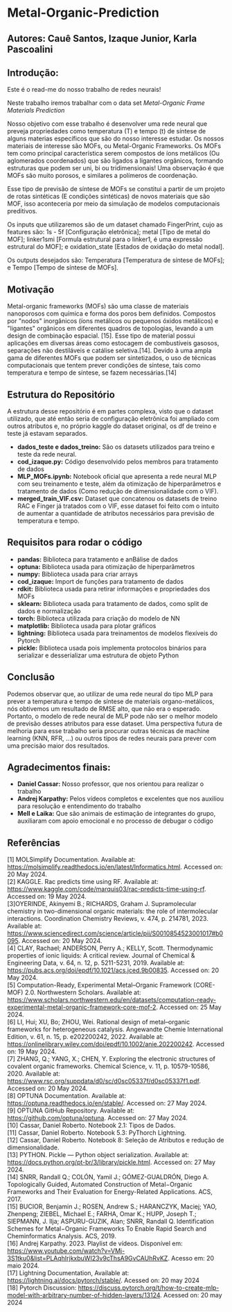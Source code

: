 # Metal-Organic-Prediction
## Autores: Cauê Santos, Izaque Junior, Karla Pascoalini

## Introdução:

Este é o read-me do nosso trabalho de redes neurais!

Neste trabalho iremos trabalhar com o data set _Metal-Organic Frame Materials Prediction_ 

Nosso objetivo com esse trabalho é desenvolver uma rede neural que preveja propriedades como temperatura (T) e tempo (t) de síntese de alguns materias específicos que são do nosso interesse estudar. Os nossos materiais de interesse são MOFs, ou Metal-Organic Frameworks. Os MOFs tem como principal característica serem compostos de íons metálicos (Ou aglomerados coordenados) que são ligados a ligantes orgânicos, formando estruturas que podem ser uni, bi ou tridimensionais! Uma observação é que MOFs são muito porosos, e similares a polímeros de coordenação.

Esse tipo de previsão de síntese de MOFs se constitui a partir de um projeto de rotas sintéticas (E condições sintéticas) de novos materiais que são MOF, isso aconteceria por meio da simulação de modelos computacionais preditivos.

Os inputs que utilizaremos são de um dataset chamado FingerPrint, cujo as features são: 1s - 5f [Configuração eletrônica]; metal [Tipo de metal do MOF]; linker1smi [Formula estrutural para o linker1, é uma expressão estrutural do MOF]; e oxidation_state [Estados de oxidação do metal nodal].

Os outputs desejados são: Temperatura [Temperatura de síntese de MOFs]; e Tempo [Tempo de síntese de MOFs].

## Motivação
Metal-organic frameworks (MOFs) são uma classe de materiais nanoporosos com química e forma dos poros bem definidos. Compostos por "nodos" inorgânicos (íons metálicos ou pequenos óxidos metálicos) e "ligantes" orgânicos em diferentes quadros de topologias, levando a um design de combinação espacial. [15]. Esse tipo de material possui aplicações em diversas áreas como estocagem de combustíveis gasosos, separações não destiláveis e catálise seletiva.[14]. 
Devido à uma ampla gama de diferentes MOFs que podem ser sintetizados, o uso de técnicas computacionais que tentem prever condições de síntese, tais como temperatura e tempo de síntese, se fazem necessárias.[14]

##  Estrutura do Repositório
A estrutura desse repositório é em partes complexa, visto que o dataset utilizado, que até então seria de configuração eletrônica foi ampliado com outros atributos e, no próprio kaggle do dataset original, os df de treino e teste já estavam separados. 

- **dados_teste e dados_treino:** São os datasets utilizados para treino e teste da rede neural.
- **cod_izaque.py:** Código desenvolvido pelos membros para tratamento de dados
- **MLP_MOFs.ipynb:**  Notebook oficial que apresenta a rede neural MLP com seu treinamento e teste, além da otimização de hiperparâmetros e tratamento de dados (Como redução de dimensionalidade com o VIF).
- **merged_train_VIF.csv:** Dataset que concatenou os datasets de treino RAC e Finger já tratados com o VIF, esse dataset foi feito com o intuito de aumentar a quantidade de atributos necessários para previsão de temperatura e tempo.

## Requisitos para rodar o código

- **pandas:** Biblioteca para tratamento e anBálise de dados
- **optuna:** Biblioteca usada para otimização de hiperparâmetros
- **numpy:** Biblioteca usada para criar arrays
- **cod_izaque:** Import de funções para tratamento de dados
- **rdkit:** Biblioteca usada para retirar informações e propriedades dos MOFs
- **sklearn:** Biblioteca usada para tratamento de dados, como split de dados e normalização
- **torch:** Biblioteca utilizada para criação do modelo de NN
- **matplotlib:** Biblioteca usada para plotar gráficos
- **lightning:** Biblioteca usada para treinamentos de modelos flexíveis do Pytorch 
- **pickle:** Biblioteca usada pois implementa protocolos binários para serializar e desserializar uma estrutura de objeto Python

## Conclusão
Podemos observar que, ao utilizar de uma rede neural do tipo MLP para prever a temperatura e tempo de síntese de materiais organo-metálicos, nós obtivemos um resultado de RMSE alto, que não era o esperado. Portanto, o modelo de rede neural de MLP pode não ser o melhor modelo de previsão desses atributos para esse dataset. Uma perspectiva futura de melhoria para esse trabalho seria procurar outras técnicas de machine learning (KNN, RFR, ...) ou outros tipos de redes neurais para prever com uma precisão maior dos resultados.

## Agradecimentos finais:

- **Daniel Cassar:** Nosso professor, que nos orientou para realizar o trabalho
- **Andrej Karpathy:** Pelos vídeos completos e excelentes que nos auxiliou para resolução e entendimento do trabalho
- **Mell e Laika:** Que são animais de estimação de integrantes do grupo, auxiliaram com apoio emocional e no processo de debugar o código

## Referências
[1] MOLSimplify Documentation. Available at: https://molsimplify.readthedocs.io/en/latest/Informatics.html. Accessed on: 20 May 2024. <br>
[2] KAGGLE. Rac predicts time using RF. Available at: https://www.kaggle.com/code/marquis03/rac-predicts-time-using-rf. Accessed on: 19 May 2024. <br>
[3]OYERINDE, Akinyemi B.; RICHARDS, Graham J. Supramolecular chemistry in two-dimensional organic materials: the role of intermolecular interactions. Coordination Chemistry Reviews, v. 474, p. 214781, 2023. Available at: https://www.sciencedirect.com/science/article/pii/S0010854523001017#b0095. Accessed on: 20 May 2024. <br>
[4] CLAY, Rachael; ANDERSON, Perry A.; KELLY, Scott. Thermodynamic properties of ionic liquids: A critical review. Journal of Chemical & Engineering Data, v. 64, n. 12, p. 5211-5231, 2019. Available at: https://pubs.acs.org/doi/epdf/10.1021/acs.jced.9b00835. Accessed on: 20 May 2024. <br>
[5] Computation-Ready, Experimental Metal–Organic Framework (CORE-MOF) 2.0. Northwestern Scholars. Available at: https://www.scholars.northwestern.edu/en/datasets/computation-ready-experimental-metal-organic-framework-core-mof-2. Accessed on: 25 May 2024. <br>
[6] LI, Hui; XU, Bo; ZHOU, Wei. Rational design of metal–organic frameworks for heterogeneous catalysis. Angewandte Chemie International Edition, v. 61, n. 15, p. e202200242, 2022. Available at: https://onlinelibrary.wiley.com/doi/epdf/10.1002/anie.202200242. Accessed on: 19 May 2024. <br>
[7] ZHANG, Q.; YANG, X.; CHEN, Y. Exploring the electronic structures of covalent organic frameworks. Chemical Science, v. 11, p. 10579-10586, 2020. Available at: https://www.rsc.org/suppdata/d0/sc/d0sc05337f/d0sc05337f1.pdf. Accessed on: 20 May 2024. <br>
[8] OPTUNA Documentation. Available at: https://optuna.readthedocs.io/en/stable/. Accessed on: 27 May 2024. <br>
[9] OPTUNA GitHub Repository. Available at: https://github.com/optuna/optuna. Accessed on: 27 May 2024. <br>
[10] Cassar, Daniel Roberto. Notebook 2.1: Tipos de Dados. <br>
[11] Cassar, Daniel Roberto. Notebook 5.3: PyThorch Lightning. <br>
[12] Cassar, Daniel Roberto. Notebook 8: Seleção de Atributos e redução de dimensionalidade. <br>
[13] PYTHON. Pickle — Python object serialization. Available at: https://docs.python.org/pt-br/3/library/pickle.html. Accessed on: 27 May 2024. <br>
[14] SNRR, Randall Q.; COLÓN, Yamil J.; GÓMEZ-GUALDRÓN, Diego A. Topologically Guided, Automated Construction of Metal−Organic Frameworks and Their Evaluation for Energy-Related Applications. ACS, 2017. <br>
[15] BUCIOR, Benjamin J.; ROSEN, Andrew S.; HARANCZYK, Maciej; YAO, Zhenpeng; ZIEBEL, Michael E.; FARHA, Omar K.; HUPP, Joseph T.; SIEPMANN, J. Ilja; ASPURU-GUZIK, Alan; SNRR, Randall Q. Identification Schemes for Metal−Organic Frameworks To Enable Rapid Search and Cheminformatics Analysis. ACS, 2019. <br>
[16] Andrej Karpathy. 2023. Playlist de vídeos. Disponível em: https://www.youtube.com/watch?v=VMj-3S1tku0&list=PLAqhIrjkxbuWI23v9cThsA9GvCAUhRvKZ. Acesso em: 20 maio 2024. <br>
[17] Lightning Documentation, Available at: https://lightning.ai/docs/pytorch/stable/. Acessed on: 20 may 2024 <br>
[18] Pytorch Discussion: https://discuss.pytorch.org/t/how-to-create-mlp-model-with-arbitrary-number-of-hidden-layers/13124. Acessed on: 20 may 2024<br>
